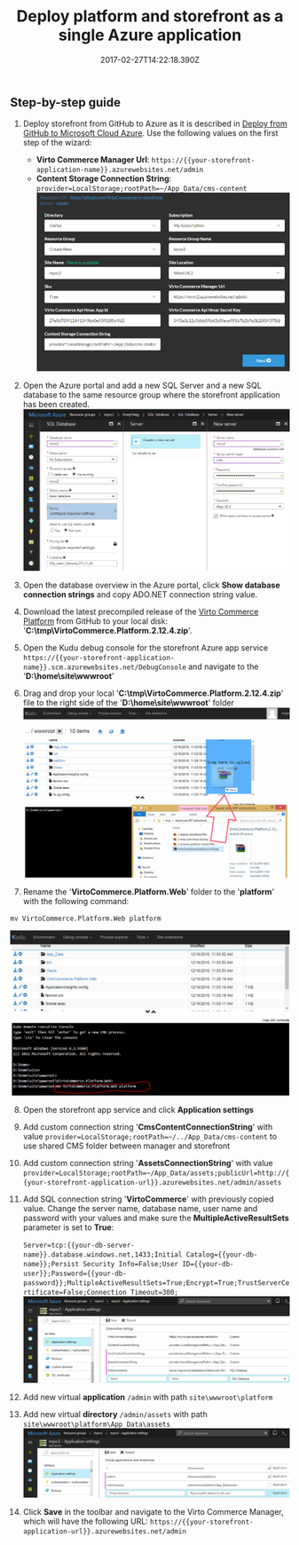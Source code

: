 ﻿---
title: Deploy platform and storefront as a single Azure application
description: Detailed instructions described how to deploy Virto Commerce platform and storefront as a single Azure application
layout: docs
date: 2017-02-27T14:22:18.390Z
priority: 1
---

## Step-by-step guide
1. Deploy storefront from GitHub to Azure as it is described in [Deploy from GitHub to Microsoft Cloud Azure](/docs/vc2devguide/deployment/storefront-deployment/storefront-microsoft-Azure-getting-started). Use the following values on the first step of the wizard:
   * **Virto Commerce Manager Url**: `https://{{your-storefront-application-name}}.azurewebsites.net/admin`
   * **Content Storage Connection String**: `provider=LocalStorage;rootPath=~/App_Data/cms-content`
![Deploy storefront](../../../assets/images/docs/deploy-to-single-app-wizard.png "Deploy storefront")

2. Open the Azure portal and add a new SQL Server and a new SQL database to the same resource group where the storefront application has been created.
![create database](../../../assets/images/docs/deploy-to-single-app-database.png "create database")

3. Open the database overview in the Azure portal, click **Show database connection strings** and copy ADO.NET connection string value.

4. Download the latest precompiled release of the <a href="https://github.com/VirtoCommerce/vc-platform/releases" target="_blank">Virto Commerce Platform</a> from GitHub to your local disk: '**C:\tmp\VirtoCommerce.Platform.2.12.4.zip**'.

5. Open the Kudu debug console for the storefront Azure app service `https://{{your-storefront-application-name}}.scm.azurewebsites.net/DebugConsole` and navigate to the '**D:\home\site\wwwroot**'

6. Drag and drop your local '**C:\tmp\VirtoCommerce.Platform.2.12.4.zip**' file to the right side of the '**D:\home\site\wwwroot**' folder ![drag and drop platform zip](../../../assets/images/docs/deploy-to-single-app-upload.png "drag and drop platform zip")

7. Rename the '**VirtoCommerce.Platform.Web**' folder to the '**platform**' with the following command:
```
mv VirtoCommerce.Platform.Web platform
```
![rename folder](../../../assets/images/docs/deploy-to-single-app-rename.png "rename folder")

8. Open the storefront app service and click **Application settings**

9. Add custom connection string '**CmsContentConnectionString**' with value `provider=LocalStorage;rootPath=~/../App_Data/cms-content` to use shared CMS folder between manager and storefront

10. Add custom connection string '**AssetsConnectionString**' with value `provider=LocalStorage;rootPath=~/App_Data/assets;publicUrl=http://{{your-storefront-application-url}}.azurewebsites.net/admin/assets`

11. Add SQL connection string '**VirtoCommerce**' with previously copied value. Change the server name, database name, user name and password with your values and make sure the **MultipleActiveResultSets** parameter is set to **True**:

    `Server=tcp:{{your-db-server-name}}.database.windows.net,1433;Initial Catalog={{your-db-name}};Persist Security Info=False;User ID={{your-db-user}};Password={{your-db-password}};MultipleActiveResultSets=True;Encrypt=True;TrustServerCertificate=False;Connection Timeout=300;`
![connection strings](../../../assets/images/docs/deploy-to-single-app-settings-1.png "connection strings")

12. Add new virtual **application** `/admin` with path `site\wwwroot\platform`

13. Add new virtual **directory** `/admin/assets` with path `site\wwwroot\platform\App_Data\assets`
![admin application](../../../assets/images/docs/deploy-to-single-app-settings-2.png "admin application")
14. Click **Save** in the toolbar and navigate to the Virto Commerce Manager, which will have the following URL: `https://{{your-storefront-application-url}}.azurewebsites.net/admin`